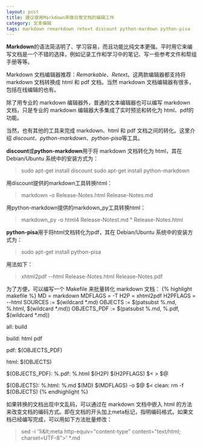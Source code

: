 ```yaml
---
layout: post
title: 建议使用Markdown来做日常文档的编辑工作 
category: 文本编辑
tags: markdown remarkdown retext discount python-mardown python-pisa
---
```

**Markdown**的语法简洁明了、学习容易，而且功能比纯文本更强。平时用它来编写文档是一个不错的选择，例如记录工作和学习中的笔记、写一些参考文件和帮组手册等等。

Markdown  文档编辑器推荐：*Remarkable*、*Retext*。这两款编辑器都支持将 markdown 文档转换成 html 和 pdf 文档。当然 markdown  文档编辑器有很多，包括在线编辑的也有。

除了用专业的 markdown 编辑器外，普通的文本编辑器也可以编写 markdown 文档，只是专业的 markdown 编辑器大多集成了实时预览和转化为 html、pdf的功能。

当然，也有其他的工具来完成 markdown、html 和 pdf 文档之间的转化。这里介绍 *discount*、*python-markdown*、*python-pisa*等工具。

**discount**或**python-markdown**用于将 markdown 文档转化为 html，其在 Debian/Ubuntu 系统中的安装方式为：

> sudo apt-get install discount
> sudo apt-get install python-markdown

用discount提供的markdown工具转换html：

> markdown -o Release-Notes.html Release-Notes.md

用python-markdown提供的markdown_py工具转换html：

> markdown_py -o html4 Release-Notest.md &deg; Release-Notes.html

**python-pisa**用于将html文档转化为pdf，其在 Debian/Ubuntu 系统中的安装方式为：

> sudo apt-get install python-pisa

用法如下：

> xhtml2pdf --html Release-Notes.html Release-Notes.pdf

为了方便，可以编写一个 Makefile 来批量转化 markdown 文档：
{% highlight makefile %}
MD = markdown
MDFLAGS = -T
H2P = xhtml2pdf
H2PFLAGS = --html
SOURCES := $(wildcard *.md)
OBJECTS := $(patsubst %.md, %.html, $(wildcard *.md))
OBJECTS_PDF := $(patsubst %.md, %.pdf, $(wildcard *.md))

all: build

build: html pdf

pdf: $(OBJECTS_PDF)

html: $(OBJECTS)

$(OBJECTS_PDF): %.pdf: %.html
    $(H2P) $(H2PFLAGS) $< > $@ 

$(OBJECTS): %.html: %.md
    $(MD) $(MDFLAGS) -o $@ $<
clean:
    rm -f $(OBJECTS)
{% endhighlight %}
    
如果转换的文档出现中文乱码，可以通过在 markdown 文档中嵌入 html 的方法来改变文档的编码方式。即在文档的开头加上meta标记，指明编码格式。如果文档已经编写完成，可以用如下方法批量修改：
> sed -i '1i\&lt;meta http-equiv="content-type" content="text/html; charset=UTF-8"&gt;' \*.md



